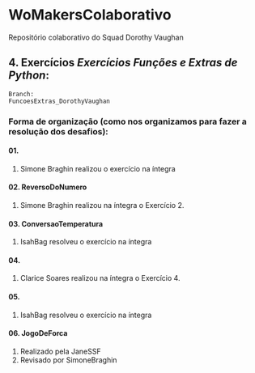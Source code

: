 # WoMakersColaborativo
Repositório colaborativo do Squad Dorothy Vaughan

## 4. Exercícios *Exercícios Funções e Extras de Python*:  
    Branch:  
    FuncoesExtras_DorothyVaughan
### Forma de organização (como nos organizamos para fazer a resolução dos desafios):

#### 01.
1. Simone Braghin realizou o exercício na íntegra

#### 02. ReversoDoNumero
1. Simone Braghin realizou na íntegra o Exercício 2.

#### 03. ConversaoTemperatura
1. IsahBag resolveu o exercício na íntegra

#### 04.
1. Clarice Soares realizou na íntegra o Exercício 4.

#### 05.
1. IsahBag resolveu o exercício na íntegra

#### 06. JogoDeForca
1. Realizado pela JaneSSF
2. Revisado por SimoneBraghin
